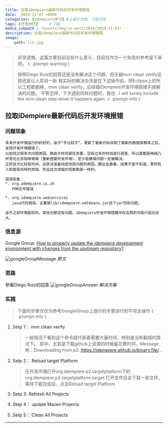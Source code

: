 ```yaml
---
title: 拉取iDempiere最新代码后开发环境报错
date:  2024-11-07 +0800
categories: [iDempiere学习] #上级文文档，下级文档
tags: [开发研究]     # TAG
media_subpath : /assets/img/in-post/2024/2024-11-07/
description: 拉取iDempiere最新代码后开发环境报错
image:
    path: lcn.jpg
---
```


  > 非常遗憾，这篇文章目前没有什么意义，目前仅作为一个失败的参考留下来吧。
{: .prompt-warning }

  > 按照Diego Ruiz的回答还是没有解决这个问题，但无疑mvn clean verify这部还是让人耳目一新
  > 我实际的解决办法是在下述操作前，把Eclipse上的所以工程都删掉，mvn clean verify，后续接iDempiere开发环境搭建手顺解决的问题。
  > 不管怎样，下次遇到同样问题时，我也...I will surely include the mvn clean step when it happens again.
{: .prompt-info }

## 拉取iDempiere最新代码后开发环境报错

### 问题现象

    本来开发环境运行的好好的，由于“手比较欠“，更新了最新代码并跑了最新的数据库脚本之后，发现开发环境报错了。
    以前找过很多次问题原因，都由于时间紧任务重，没有过多的时间进行调查，所以我都是再搞几杯哥伦比亚咖啡喝喝（重新搭建开发环境），至少能确保问题一定被解决。
    正好这次比较有时间，这尝试准备彻底找找问题的原因。翻出去看看，结果不查不知道，果然有人和我有同样的烦恼，并且这次烦恼的现象都是一样的。

    错误现象：
    *. org.adempiere.ui.zk
       POM文件错误

    *. org.idempiere.webservices 
       java代码错误，主要是lib/idempiere-xmlbeans.jar这个jar包有问题。
 
    由于之前环境是好的，其他也都没有问题，iDempiere开发环境搭建中存在瑕的可能行就比较大。

### 信息源

Google Group: [How to properly update the idempiere development environment with changes from the upstream repository?
](https://groups.google.com/g/idempiere/c/wQRRVYGyUhU/m/M2O8AYOUBgAJ)
 
![googleGroupMessage](googleGroupMessage.png)
_原文_

### 思路
参看Diego Ruiz的回答
![googleGroupAnswer](googleGroupAnswer.png)
_解决方案_

### 实践

  > 下面的步骤仅仅为参考GoogleGroup上提示的步骤进行的不完全操作
{: .prompt-info }

1. Setp 1： mvn clean verify
    > 一般情况下看到这个命令就代表着需要大量时间，特别是没有翻墙的情况下。
    其中，尤其是下载github上资源的时候最花费时间，Message例：Downloading from p2: https://idempiere.github.io/binary.file/...

1. Setp 2： Reload target Platform
    > 在开发环境打开org.idempiere.p2.targetplatform下的org.idempiere.p2.targetplatform.target
    > 打开文件后会下载一些文件，等待下载完成后，点击Reload target Platform

1. Setp 3:  Refresh All Projects

1. Step 4： update Maven Projects

1. Setp 5： Clean All Projects

---
